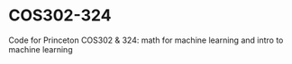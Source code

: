 # COS302-324
Code for Princeton COS302 & 324: math for machine learning and intro to machine learning 

